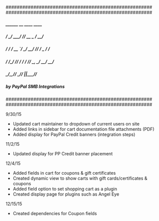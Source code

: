 #####################################################
#####################################################
#####     ______           __  ____       ____  #####
#####    / ____/___ ______/ /_/ __ \___  / __/  #####
#####   / /   / __ `/ ___/ __/ /_/ / _ \/ /_    #####
#####  / /___/ /_/ / /  / /_/ _, _/  __/ __/    #####
#####  \____/\__,_/_/   \__/_/ |_|\___/_/       #####
#####               by PayPal SMB Integrations  #####
#####                                           #####
#####################################################
#####################################################

9/30/15
 - Updated cart maintainer to dropdown of current users on site
 - Added links in sidebar for cart documentation file attachments (PDF)
 - Added display for PayPal Credit banners (integration steps)

11/2/15
 - Updated display for PP Credit banner placement

12/4/15
 - Added fields in cart for coupons & gift certificates
 - Created dynamic view to show carts with gift cards/certificates & coupons
 - Added field option to set shopping cart as a plugin
 - Created display page for plugins such as Angel Eye

12/15/15
 - Created dependencies for Coupon fields